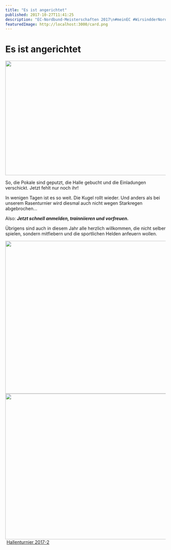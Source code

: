 ```yaml
---
title: "Es ist angerichtet"
published: 2017-10-27T11:41:25
description: "EC-Nordbund-Meisterschaften 2017\n#meinEC #WirsindderNordbund #entschieden #ak-sport"
featuredImage: http://localhost:3000/card.png
---
```


# Es ist angerichtet

<p><img data-attachment-id="1163" data-permalink="https://www.ec-nordbund.de/es-ist-angerichtet-2/dsc_1428/" data-orig-file="https://www.ec-nordbund.de/wp-content/uploads/DSC_1428.jpg" data-orig-size="3840,2160" data-comments-opened="1" data-image-meta="{&quot;aperture&quot;:&quot;2&quot;,&quot;credit&quot;:&quot;&quot;,&quot;camera&quot;:&quot;D5503&quot;,&quot;caption&quot;:&quot;&quot;,&quot;created_timestamp&quot;:&quot;1509103078&quot;,&quot;copyright&quot;:&quot;&quot;,&quot;focal_length&quot;:&quot;4.9&quot;,&quot;iso&quot;:&quot;50&quot;,&quot;shutter_speed&quot;:&quot;0.03125&quot;,&quot;title&quot;:&quot;&quot;,&quot;orientation&quot;:&quot;1&quot;}" data-image-title="DSC_1428" data-image-description="" data-medium-file="https://www.ec-nordbund.de/wp-content/uploads/DSC_1428-640x360.jpg" data-large-file="https://www.ec-nordbund.de/wp-content/uploads/DSC_1428-1200x675.jpg" class="alignnone size-medium wp-image-1163" src="https://www.ec-nordbund.de/wp-content/uploads/DSC_1428-640x360.jpg" alt="" width="640" height="360" srcset="https://www.ec-nordbund.de/wp-content/uploads/DSC_1428-640x360.jpg 640w, https://www.ec-nordbund.de/wp-content/uploads/DSC_1428-768x432.jpg 768w, https://www.ec-nordbund.de/wp-content/uploads/DSC_1428-1200x675.jpg 1200w" sizes="(max-width: 640px) 100vw, 640px" /></p>
<p>So, die Pokale sind geputzt, die Halle gebucht und die Einladungen verschickt. Jetzt fehlt nur noch ihr!</p>
<p>In wenigen Tagen ist es so weit. Die Kugel rollt wieder. Und anders als bei unserem Rasenturnier wird diesmal auch nicht wegen Starkregen abgebrochen&#8230;</p>
<p>Also: <em><strong>Jetzt schnell anmelden, trainniieren und vorfreuen. </strong></em></p>
<p>Übrigens sind auch in diesem Jahr alle herzlich willkommen, die nicht selber spielen, sondern mitfiebern und die sportlichen Helden anfeuern wollen.</p>
<p><img data-attachment-id="1038" data-permalink="https://www.ec-nordbund.de/nichts-geht-mehr-ausser-guter-laune/20170624_115746959_ios/" data-orig-file="https://www.ec-nordbund.de/wp-content/uploads/20170624_115746959_iOS-e1498426260950.jpg" data-orig-size="4032,3024" data-comments-opened="1" data-image-meta="{&quot;aperture&quot;:&quot;1.8&quot;,&quot;credit&quot;:&quot;&quot;,&quot;camera&quot;:&quot;iPhone 7&quot;,&quot;caption&quot;:&quot;&quot;,&quot;created_timestamp&quot;:&quot;1498312666&quot;,&quot;copyright&quot;:&quot;&quot;,&quot;focal_length&quot;:&quot;3.99&quot;,&quot;iso&quot;:&quot;20&quot;,&quot;shutter_speed&quot;:&quot;0.00159744408946&quot;,&quot;title&quot;:&quot;&quot;,&quot;orientation&quot;:&quot;3&quot;}" data-image-title="20170624_115746959_iOS" data-image-description="" data-medium-file="https://www.ec-nordbund.de/wp-content/uploads/20170624_115746959_iOS-e1498426260950-640x480.jpg" data-large-file="https://www.ec-nordbund.de/wp-content/uploads/20170624_115746959_iOS-e1498426260950-1200x900.jpg" class="alignnone size-medium wp-image-1038" src="https://www.ec-nordbund.de/wp-content/uploads/20170624_115746959_iOS-e1498426260950-640x480.jpg" alt="" width="640" height="480" srcset="https://www.ec-nordbund.de/wp-content/uploads/20170624_115746959_iOS-e1498426260950-640x480.jpg 640w, https://www.ec-nordbund.de/wp-content/uploads/20170624_115746959_iOS-e1498426260950-768x576.jpg 768w, https://www.ec-nordbund.de/wp-content/uploads/20170624_115746959_iOS-e1498426260950-1200x900.jpg 1200w" sizes="(max-width: 640px) 100vw, 640px" /><img data-attachment-id="1164" data-permalink="https://www.ec-nordbund.de/es-ist-angerichtet-2/einladung/" data-orig-file="https://www.ec-nordbund.de/wp-content/uploads/Einladung.jpg" data-orig-size="1184,848" data-comments-opened="1" data-image-meta="{&quot;aperture&quot;:&quot;0&quot;,&quot;credit&quot;:&quot;Thomas Seeger&quot;,&quot;camera&quot;:&quot;&quot;,&quot;caption&quot;:&quot;&quot;,&quot;created_timestamp&quot;:&quot;1509103208&quot;,&quot;copyright&quot;:&quot;&quot;,&quot;focal_length&quot;:&quot;0&quot;,&quot;iso&quot;:&quot;0&quot;,&quot;shutter_speed&quot;:&quot;0&quot;,&quot;title&quot;:&quot;&quot;,&quot;orientation&quot;:&quot;0&quot;}" data-image-title="Einladung" data-image-description="" data-medium-file="https://www.ec-nordbund.de/wp-content/uploads/Einladung-640x458.jpg" data-large-file="https://www.ec-nordbund.de/wp-content/uploads/Einladung.jpg" class="alignnone size-medium wp-image-1164" src="https://www.ec-nordbund.de/wp-content/uploads/Einladung-640x458.jpg" alt="" width="640" height="458" srcset="https://www.ec-nordbund.de/wp-content/uploads/Einladung-640x458.jpg 640w, https://www.ec-nordbund.de/wp-content/uploads/Einladung-768x550.jpg 768w, https://www.ec-nordbund.de/wp-content/uploads/Einladung.jpg 1184w" sizes="(max-width: 640px) 100vw, 640px" /> <a href="https://www.ec-nordbund.de/wp-content/uploads/Hallenturnier-2017-2.pdf">Hallenturnier 2017-2</a></p>
<p>&nbsp;</p>
